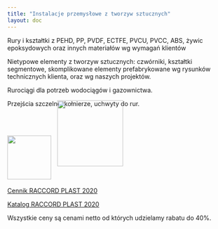 ```yaml
---
title: "Instalacje przemysłowe z tworzyw sztucznych"
layout: doc
---
```

Rury i kształtki z PEHD, PP, PVDF, ECTFE, PVCU, PVCC, ABS, żywic epoksydowych oraz innych
materiałów wg wymagań klientów

Nietypowe elementy z tworzyw sztucznych: czwórniki, kształtki segmentowe, skomplikowane
elementy prefabrykowane wg rysunków technicznych klienta, oraz wg naszych projektów.

Rurociągi dla potrzeb wodociągów i gazownictwa.

Przejścia szczelne, kołnierze, uchwyty do rur.

<img src="https://andreas-biz-pl.s3-eu-west-1.amazonaws.com/logos/raccord-plast.png" style="width: 100px; margin-right: 10px;" /> <img src="https://andreas-biz-pl.s3-eu-west-1.amazonaws.com/logos/simona.png" style="width: 150px; position: relative; top: -30px;" /> 


[Cennik RACCORD PLAST 2020](https://s3-eu-west-1.amazonaws.com/andreas-biz-pl/documents/raccordplast-cennik-2020.pdf)

[Katalog RACCORD PLAST 2020](https://s3-eu-west-1.amazonaws.com/andreas-biz-pl/documents/raccordplast-cennik-katalog-PVC-2020.ods)

Wszystkie ceny są cenami netto od których udzielamy rabatu do 40%.